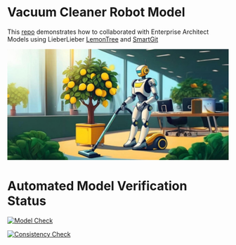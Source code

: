 # Vacuum Cleaner Robot Model

This [repo](https://github.com/LieberLieber/VacuumCleanerRobotModel) demonstrates how to collaborated with Enterprise Architect Models using LieberLieber [LemonTree](https://www.lieberlieber.com/lemontree/de/) and [SmartGit](https://www.syntevo.com/smartgit/)

![](https://github.com/LieberLieber/VacuumCleanerRobotModel/blob/main/images/RobotVacuumCleanerLemonTree.jpg?raw=true)

# Automated Model Verification Status

[![Model Check](https://github.com/LieberLieber/VacuumCleanerRobotModel/actions/workflows/ModelCheck.yml/badge.svg)](https://github.com/LieberLieber/VacuumCleanerRobotModel/actions/workflows/ModelCheck.yml)

[![Consistency Check](https://github.com/LieberLieber/VacuumCleanerRobotModel/actions/workflows/ConsistencyCheck.yml/badge.svg)](https://github.com/LieberLieber/VacuumCleanerRobotModel/actions/workflows/ConsistencyCheck.yml)

